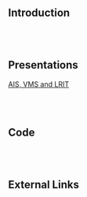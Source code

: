 ## Introduction ##


<br><br>
<h2>Presentations</h2>
<a href='https://icode-mda.googlecode.com/svn/wiki/9.4_AisVmsLrit.pdf'>AIS, VMS and LRIT</a>

<br><br>
<h2>Code</h2>

<br><br>
<h2>External Links</h2>
